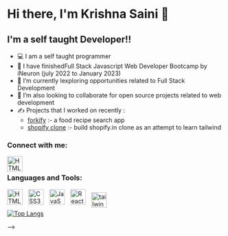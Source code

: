 # Hi there, I'm Krishna Saini 👋 
## I'm a self taught Developer!!

- 💻 I am a self taught programmer
- 🔭 I have finishedFull Stack Javascript Web Developer Bootcamp by iNeuron (july 2022 to January 2023)
- 🌱 I’m currently lexploring opportunities related to Full Stack Development
- 💞️ I’m also looking to collaborate for open source projects related to web development
- ✍️ Projects that I worked on recently :
  - [forkify](https://github.com/krishna-saini/forkify) :- a food recipe search app
  - [shopify clone](https://github.com/krishna-saini/shopify-clone-tailwind) :- build shopify.in clone as an attempt to learn tailwind



### Connect with me:
[<img align="left" alt="HTML5" width="36px" src="https://brand.linkedin.com/content/dam/me/business/en-us/amp/brand-site/v2/bg/LI-Bug.svg.original.svg" style="pading:10px;" />](https://www.linkedin.com/in/krishna-saini-39b4126a)

<!-- [![website](./img/linkedin-light.svg)](https://linkedin.com/in/codeSTACKr#gh-light-mode-only)
[![website](./img/linkedin-dark.svg)](https://linkedin.com/in/codeSTACKr#gh-dark-mode-only) -->
&nbsp;&nbsp;
<!-- [![website](./img/youtube-light.svg)](https://youtube.com/codestackr#gh-light-mode-only)
[![website](./img/youtube-dark.svg)](https://youtube.com/codestackr#gh-dark-mode-only)
&nbsp;&nbsp;
[![website](./img/twitter-light.svg)](https://twitter.com/codestackr#gh-light-mode-only)
[![website](./img/twitter-dark.svg)](https://twitter.com/codestackr#gh-dark-mode-only)
&nbsp;&nbsp;

[![website](./img/instagram-light.svg)](https://instagram.com/codeSTACKr#gh-light-mode-only)
[![website](./img/instagram-dark.svg)](https://instagram.com/codeSTACKr#gh-dark-mode-only) -->

### Languages and Tools:

<img align="left" alt="HTML5" width="36px" src="https://cdn.jsdelivr.net/gh/devicons/devicon/icons/html5/html5-original.svg" style="padding-right:10px;" />
<img align="left" alt="CSS3" width="36px" src="https://cdn.jsdelivr.net/gh/devicons/devicon/icons/css3/css3-original.svg" style="padding-right:10px;" />
<img align="left" alt="JavaScript" width="36px" src="https://cdn.jsdelivr.net/gh/devicons/devicon/icons/javascript/javascript-original.svg" style="padding-right:10px;" />
<img align="left" alt="React" width="36px" src="https://cdn.jsdelivr.net/gh/devicons/devicon/icons/react/react-original.svg" style="padding-right:10px;" />
<img align="left" alt="tailwindcss" width="36px" src="https://tailwindcss.com/_next/static/media/tailwindcss-mark.79614a5f61617ba49a0891494521226b.svg" style="padding-right:10px; padding-top:7px;" />

<br />
<br />

<!-- github stats card  -->
<!-- [![krishna's GitHub stats](https://github-readme-stats.vercel.app/api?username=krishna-saini)](https://github.com/krishna-saini)

<!-- using html -->
<!-- <a href="https://github.com/krishna-saini/so-stats">
  <img
    height="200"
    src="https://so-stats-kurt-liao.vercel.app/api?user=10389571"
  />
</a> -->

<!-- top language card  -->
[![Top Langs](https://github-readme-stats.vercel.app/api/top-langs/?username=krishna-saini)](https://github.com/krishna-saini)

<!-- github extra pins  -->
<!-- GitHub extra pins allow you to pin more than 6 repositories in your profile using a GitHub readme profile. -->
<!-- [![Readme Card](https://github-readme-stats.vercel.app/api/pin/?username=anuraghazra&repo=github-readme-stats)]() -->

<!-- <img align="center" src="https://camo.githubusercontent.com/e6ca610fc97dc7bc66339557c55be0b62ff470030071afb38802c2107e6b3caf/68747470733a2f2f6769746875622d726561646d652d73747265616b2d73746174732e6865726f6b756170702e636f6d2f3f757365723d616e6d6f6c6268617469613130303126" alt="anmolbhatia1001" data-canonical-src="https://github-readme-streak-stats.herokuapp.com/?user=krishna-saini&amp;" style="max-width: 100%;"> --> -->
